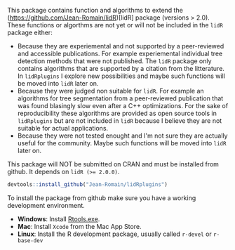 This package contains function and algorithms to extend the (https://github.com/Jean-Romain/lidR)[lidR] package (versions > 2.0). These functions or algorthms are not yet or will not be included in the `lidR` package either:

- Because they are experiemental and not supported by a peer-reviewed and accessible publications. For example experiemental individual tree detection methods that were not published. The `lidR` package only contains algorithms that are supported by a citation from the litterature. In `lidRplugins` I explore new possibilities and maybe such functions will be moved into `lidR` later on.
- Because they were judged non suitable for `lidR`. For example an algorithms for tree segmentation from a peer-reviewed publication that was found blasingly slow even after a C++ optimizations. For the sake of reproducibility these algorithms are provided as open source tools in `lidRplugins` but are not included in `lidR` because I believe they are not suitable for actual applications.
- Because they were not tested enought and I'm not sure they are actually useful for the community.  Maybe such functions will be moved into `lidR` later on.

This package will NOT be submitted on CRAN and must be installed from github. It depends on `lidR (>= 2.0.0)`.

```r
devtools::install_github("Jean-Romain/lidRplugins")
```

To install the package from github make sure you have a working development environment.

* **Windows**: Install [Rtools.exe](https://cran.r-project.org/bin/windows/Rtools/).  
* **Mac**: Install `Xcode` from the Mac App Store.
* **Linux**: Install the R development package, usually called `r-devel` or `r-base-dev`